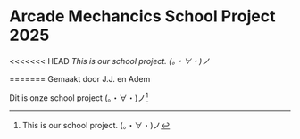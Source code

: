 # Arcade Mechancics School Project 2025

<<<<<<< HEAD
*This is our school project. (。・∀・)ノ*
    
=======
Gemaakt door J.J. en Adem

Dit is onze school project (。・∀・)ノ[^1]

[^1]: This is our school project. (。・∀・)ノ

